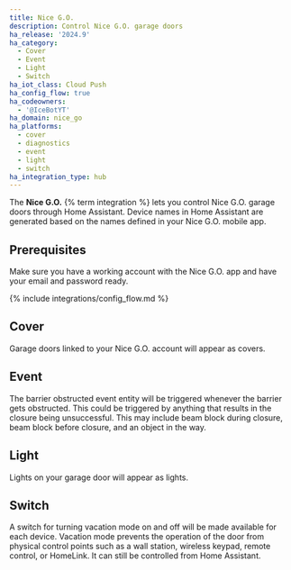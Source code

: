 ```yaml
---
title: Nice G.O.
description: Control Nice G.O. garage doors
ha_release: '2024.9'
ha_category:
  - Cover
  - Event
  - Light
  - Switch
ha_iot_class: Cloud Push
ha_config_flow: true
ha_codeowners:
  - '@IceBotYT'
ha_domain: nice_go
ha_platforms:
  - cover
  - diagnostics
  - event
  - light
  - switch
ha_integration_type: hub
---
```


The **Nice G.O.** {% term integration %} lets you control Nice G.O. garage doors through Home Assistant. Device names in Home Assistant are generated based on the names defined in your Nice G.O. mobile app.

## Prerequisites

Make sure you have a working account with the Nice G.O. app and have your email and password ready.

{% include integrations/config_flow.md %}

## Cover

Garage doors linked to your Nice G.O. account will appear as covers.

## Event

The barrier obstructed event entity will be triggered whenever the barrier gets obstructed. This could be triggered by anything that results in the closure being unsuccessful. This may include beam block during closure, beam block before closure, and an object in the way.

## Light

Lights on your garage door will appear as lights.

## Switch

A switch for turning vacation mode on and off will be made available for each device. Vacation mode prevents the operation of the door from physical control points such as a wall station, wireless keypad, remote control, or HomeLink. It can still be controlled from Home Assistant.
